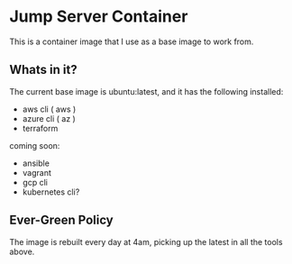 # Jump Server Container

This is a container image that I use as a base image to work from.

## Whats in it?

The current base image is ubuntu:latest, and it has the following installed:

* aws cli ( aws )
* azure cli ( az )
* terraform

coming soon:

* ansible
* vagrant
* gcp cli
* kubernetes cli?

## Ever-Green Policy

The image is rebuilt every day at 4am, picking up the latest in all the tools above. 
